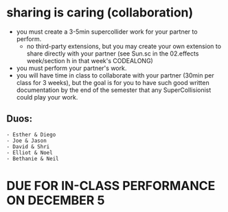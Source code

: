 # sharing is caring (collaboration)
- you must create a 3-5min supercollider work for your partner to perform.
  - no third-party extensions, but you may create your own extension to share directly with your partner (see Sun.sc in the 02.effects week/section h in that week's CODEALONG)
- you must perform your partner's work.  
- you will have time in class to collaborate with your partner (30min per class for 3 weeks), but the goal is for you to have such good written documentation by the end of the semester that any SuperCollisionist could play your work.

## Duos:
	- Esther & Diego
	- Joe & Jason
	- David & Shri
	- Elliot & Noel
	- Bethanie & Neil

# DUE FOR IN-CLASS PERFORMANCE ON DECEMBER 5
